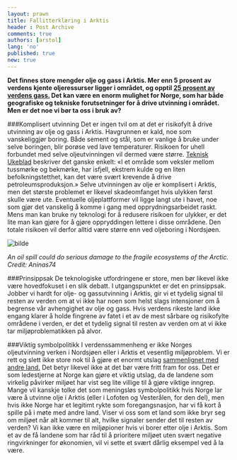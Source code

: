 ```yaml
---
layout: prawn
title: Fallitterklæring i Arktis
header : Post Archive
comments: true
authors: [arstol]
lang: 'no'
published: true
new: true
---
```


**Det finnes store mengder olje og gass i Arktis. Mer enn 5 prosent av verdens kjente oljeressurser ligger i området, og opptil [25 prosent av verdens gass.](http://naturvernforbundet.no/olje-og-gass-i-arktis/category2650.html) Det kan være en enorm mulighet for Norge, som har både geografiske og tekniske forutsetninger for å drive utvinning i området. Men er det noe vi bør ta oss i bruk av?**

###Komplisert utvinning
Det er ingen tvil om at det er risikofylt å drive utvinning av olje og gass i Arktis. Havgrunnen er kald, noe som vanskeliggjør boring. Både sement og stål, som er vanlige å bruke under selve boringen, blir porøse ved lave temperaturer. Risikoen for uhell forbundet med selve oljeutvinningen vil dermed være større.  [Teknisk Ukeblad](http://www.tu.no/olje-gass/2011/04/27/store-utfordringer-venter-i-arktis) beskriver det ganske enkelt: 
«I et område som veksler mellom tussmørke og bekmørke, har isfjell, ekstrem kulde og en liten befolkningstetthet, kan det være svært krevende å drive petroleumsproduksjon.»
Selve utvinningen av olje er komplisert i Arktis, men det største problemet er likevel skadeomfanget hvis ulykken først skulle være ute. Eventuelle oljeplattformer vil ligge langt ute i havet, noe som gjør det vanskelig å komme i gang med opprydningsarbeidet raskt. Mens man kan bruke ny teknologi for å redusere risikoen for ulykker, er det lite man kan gjøre for å gjøre oppryddingen lettere i disse områdene. Den totale risikoen vil derfor alltid være større enn ved oljeboring i Nordsjøen.


![bilde](http://i.imgur.com/piFRXR6.jpg)


*An oil spill could do serious damage 
to the fragile ecosystems of the Arctic.
Credit: Aninas74*



###Prinsippsak
De teknologiske utfordringene er store, men bør likevel ikke være hovedfokuset i en slik debatt. I utgangspunktet er det en prinsippsak. Jobber vi hardt for olje- og gassutvinning i Arktis, gir vi et tydelig signal til resten av verden om at vi ikke har noen som helst slags intensjoner om å begrense vår avhengighet av olje og gass. Hvis verdens rikeste land ikke engang klarer å holde fingrene av fatet i et av de mest sårbare og risikofylte områdene i verden, er det et tydelig signal til resten av verden om at vi ikke tar miljøproblematikken på alvor. 


###Viktig symbolpolitikk
I verdenssammenheng er ikke Norges oljeutvinning verken i Nordsjøen eller i Arktis et vesentlig miljøproblem. Vi er rett og slett ikke store nok til å gjøre et enormt utslag [sammenlignet med andre land.](https://www.cia.gov/library/publications/the-world-factbook/rankorder/2241rank.html)  Det betyr likevel ikke at det bør være fritt fram for oss. Det er som ledestjerne at Norge kan gjøre et viktig utslag, da de landene som virkelig påvirker miljøet har vist seg lite villige til å gjøre viktige inngrep.  Mange vil kanskje tolke det som meningsløs symbolpolitikk hvis Norge lar være å utvinne olje i Arktis (eller i Lofoten og Vesterålen, for den del), men hvis ikke Norge har et legitimt rykte som foregangsnasjon, har vi få kort å spille på i møte med andre land. Viser vi oss som et land som ikke bryr seg om miljøet når alt kommer til alt, hvilke signaler sender det til resten av verden? Vi kan ikke være en miljøpioner hvis vi borer etter olje i Arktis. Som et av de få landene som har råd til å prioritere miljøet uten svært negative ringvirkninger for økonomien, vil vi sette et svært dårlig eksempel ved å la være.










